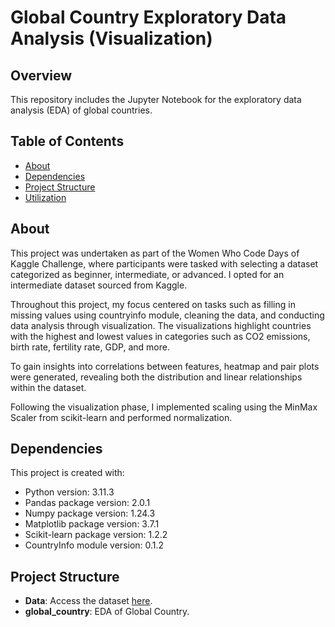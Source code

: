 # Global Country Exploratory Data Analysis (Visualization)

## Overview
This repository includes the Jupyter Notebook for the exploratory data analysis (EDA) of global countries.

## Table of Contents
* [About](#about)
* [Dependencies](#dependencies)
* [Project Structure](#project-structure)
* [Utilization](#utilization)

## About
This project was undertaken as part of the Women Who Code Days of Kaggle Challenge, where participants were tasked with selecting a dataset categorized as beginner, intermediate, or advanced. I opted for an intermediate dataset sourced from Kaggle.

Throughout this project, my focus centered on tasks such as filling in missing values using countryinfo module, cleaning the data, and conducting data analysis through visualization. The visualizations highlight countries with the highest and lowest values in categories such as CO2 emissions, birth rate, fertility rate, GDP, and more.

To gain insights into correlations between features, heatmap and pair plots were generated, revealing both the distribution and linear relationships within the dataset.

Following the visualization phase, I implemented scaling using the MinMax Scaler from scikit-learn and performed normalization.

## Dependencies
This project is created with:
- Python version: 3.11.3
- Pandas package version: 2.0.1
- Numpy package version: 1.24.3
- Matplotlib package version: 3.7.1
- Scikit-learn package version: 1.2.2
- CountryInfo module version: 0.1.2

## Project Structure
- **Data**: Access the dataset [here]([https://www.kaggle.com/competitions/widsdatathon2019/data](https://www.kaggle.com/datasets/nelgiriyewithana/countries-of-the-world-2023)).
- **global_country**: EDA of Global Country.
